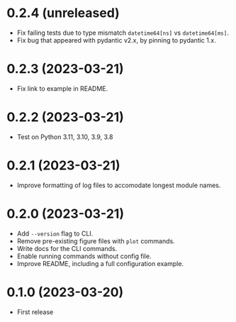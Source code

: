 # 0.2.4 (unreleased)

- Fix failing tests due to type mismatch `datetime64[ns]` vs `datetime64[ms]`.
- Fix bug that appeared with pydantic v2.x, by pinning to pydantic 1.x.

# 0.2.3 (2023-03-21)

- Fix link to example in README.

# 0.2.2 (2023-03-21)

- Test on Python 3.11, 3.10, 3.9, 3.8

# 0.2.1 (2023-03-21)

- Improve formatting of log files to accomodate longest module names.

# 0.2.0 (2023-03-21)

- Add `--version` flag to CLI.
- Remove pre-existing figure files with `plot` commands.
- Write docs for the CLI commands.
- Enable running commands without config file.
- Improve README, including a full configuration example.

# 0.1.0 (2023-03-20)

- First release
